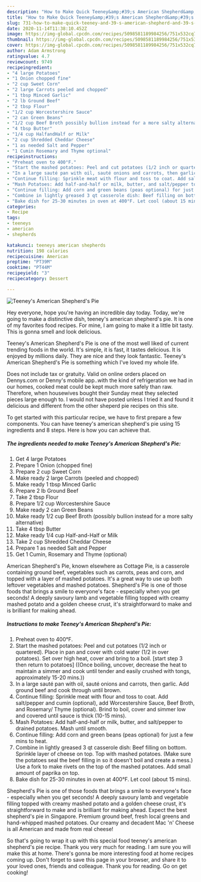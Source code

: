 ```yaml
---
description: "How to Make Quick Teeney&amp;#39;s American Shepherd&amp;#39;s Pie"
title: "How to Make Quick Teeney&amp;#39;s American Shepherd&amp;#39;s Pie"
slug: 731-how-to-make-quick-teeney-and-39-s-american-shepherd-and-39-s-pie
date: 2020-11-14T11:38:10.452Z
image: https://img-global.cpcdn.com/recipes/5098581189984256/751x532cq70/teeneys-american-shepherds-pie-recipe-main-photo.jpg
thumbnail: https://img-global.cpcdn.com/recipes/5098581189984256/751x532cq70/teeneys-american-shepherds-pie-recipe-main-photo.jpg
cover: https://img-global.cpcdn.com/recipes/5098581189984256/751x532cq70/teeneys-american-shepherds-pie-recipe-main-photo.jpg
author: Adam Armstrong
ratingvalue: 4.7
reviewcount: 9749
recipeingredient:
- "4 large Potatoes"
- "1 Onion chopped fine"
- "2 cup Sweet Corn"
- "2 large Carrots peeled and chopped"
- "1 tbsp Minced Garlic"
- "2 lb Ground Beef"
- "2 tbsp Flour"
- "1/2 cup Worcestershire Sauce"
- "2 can Green Beans"
- "1/2 cup Beef Broth possibly bullion instead for a more salty alternative"
- "4 tbsp Butter"
- "1/4 cup HalfandHalf or Milk"
- "2 cup Shredded Cheddar Cheese"
- "1 as needed Salt and Pepper"
- "1 Cumin Rosemary and Thyme optional"
recipeinstructions:
- "Preheat oven to 400°F."
- "Start the mashed potatoes: Peel and cut potatoes (1/2 inch or quartered). Place in pan and cover with cold water (1/2 in over potatoes). Set over high heat, cover and bring to a boil. [start step 3 then return to potatoes] ((Once boiling, uncover, decrease the heat to maintain a simmer and cook until tender and easily crushed with tongs, approximately 15-20 mins.))"
- "In a large sauté pan with oil, sauté onions and carrots, then garlic. Add ground beef and cook through until brown."
- "Continue filling: Sprinkle meat with flour and toss to coat. Add salt/pepper and cumin (optional), add Worcestershire Sauce, Beef Broth, and Rosemary/ Thyme (optional). Brind to boil, cover and simmer low and covered until sauce is thick (10-15 mins)."
- "Mash Potatoes: Add half-and-half or milk, butter, and salt/pepper to drained potatoes. Mash until smooth."
- "Continue filling: Add corn and green beans (peas optional) for just a few mins to heat."
- "Combine in lightly greased 3 qt casserole dish: Beef filling on bottom. Sprinkle layer of cheese on top. Top with mashed potatoes. (Make sure the potatoes seal the beef filling in so it doesn&#39;t boil and create a mess.) Use a fork to make rivets on the top of the mashed potatoes. Add small amount of paprika on top."
- "Bake dish for 25-30 minutes in oven at 400°F. Let cool (about 15 mins)."
categories:
- Recipe
tags:
- teeneys
- american
- shepherds

katakunci: teeneys american shepherds 
nutrition: 198 calories
recipecuisine: American
preptime: "PT39M"
cooktime: "PT44M"
recipeyield: "3"
recipecategory: Dessert

---
```



![Teeney&#39;s American Shepherd&#39;s Pie](https://img-global.cpcdn.com/recipes/5098581189984256/751x532cq70/teeneys-american-shepherds-pie-recipe-main-photo.jpg)

Hey everyone, hope you're having an incredible day today. Today, we're going to make a distinctive dish, teeney&#39;s american shepherd&#39;s pie. It is one of my favorites food recipes. For mine, I am going to make it a little bit tasty. This is gonna smell and look delicious.

Teeney&#39;s American Shepherd&#39;s Pie is one of the most well liked of current trending foods in the world. It's simple, it is fast, it tastes delicious. It is enjoyed by millions daily. They are nice and they look fantastic. Teeney&#39;s American Shepherd&#39;s Pie is something which I've loved my whole life.

Does not include tax or gratuity. Valid on online orders placed on Dennys.com or Denny&#39;s mobile app..with the kind of refrigeration we had in our homes, cooked meat could be kept much more safely than raw. Therefore, when housewives bought their Sunday meat they selected pieces large enough to. I would not have posted unless I tried it and found it delicious and different from the other sheperd pie recipes on this site.


To get started with this particular recipe, we have to first prepare a few components. You can have teeney&#39;s american shepherd&#39;s pie using 15 ingredients and 8 steps. Here is how you can achieve that.

<!--inarticleads1-->

##### The ingredients needed to make Teeney&#39;s American Shepherd&#39;s Pie:

1. Get 4 large Potatoes
1. Prepare 1 Onion (chopped fine)
1. Prepare 2 cup Sweet Corn
1. Make ready 2 large Carrots (peeled and chopped)
1. Make ready 1 tbsp Minced Garlic
1. Prepare 2 lb Ground Beef
1. Take 2 tbsp Flour
1. Prepare 1/2 cup Worcestershire Sauce
1. Make ready 2 can Green Beans
1. Make ready 1/2 cup Beef Broth (possibly bullion instead for a more salty alternative)
1. Take 4 tbsp Butter
1. Make ready 1/4 cup Half-and-Half or Milk
1. Take 2 cup Shredded Cheddar Cheese
1. Prepare 1 as needed Salt and Pepper
1. Get 1 Cumin, Rosemary and Thyme (optional)


American Shepherd&#39;s Pie, known elsewhere as Cottage Pie, is a casserole containing ground beef, vegetables such as carrots, peas and corn, and topped with a layer of mashed potatoes. It&#39;s a great way to use up both leftover vegetables and mashed potatoes. Shepherd&#39;s Pie is one of those foods that brings a smile to everyone&#39;s face - especially when you get seconds! A deeply savoury lamb and vegetable filling topped with creamy mashed potato and a golden cheese crust, it&#39;s straightforward to make and is brilliant for making ahead. 

<!--inarticleads2-->

##### Instructions to make Teeney&#39;s American Shepherd&#39;s Pie:

1. Preheat oven to 400°F.
1. Start the mashed potatoes: Peel and cut potatoes (1/2 inch or quartered). Place in pan and cover with cold water (1/2 in over potatoes). Set over high heat, cover and bring to a boil. [start step 3 then return to potatoes] ((Once boiling, uncover, decrease the heat to maintain a simmer and cook until tender and easily crushed with tongs, approximately 15-20 mins.))
1. In a large sauté pan with oil, sauté onions and carrots, then garlic. Add ground beef and cook through until brown.
1. Continue filling: Sprinkle meat with flour and toss to coat. Add salt/pepper and cumin (optional), add Worcestershire Sauce, Beef Broth, and Rosemary/ Thyme (optional). Brind to boil, cover and simmer low and covered until sauce is thick (10-15 mins).
1. Mash Potatoes: Add half-and-half or milk, butter, and salt/pepper to drained potatoes. Mash until smooth.
1. Continue filling: Add corn and green beans (peas optional) for just a few mins to heat.
1. Combine in lightly greased 3 qt casserole dish: Beef filling on bottom. Sprinkle layer of cheese on top. Top with mashed potatoes. (Make sure the potatoes seal the beef filling in so it doesn&#39;t boil and create a mess.) Use a fork to make rivets on the top of the mashed potatoes. Add small amount of paprika on top.
1. Bake dish for 25-30 minutes in oven at 400°F. Let cool (about 15 mins).


Shepherd&#39;s Pie is one of those foods that brings a smile to everyone&#39;s face - especially when you get seconds! A deeply savoury lamb and vegetable filling topped with creamy mashed potato and a golden cheese crust, it&#39;s straightforward to make and is brilliant for making ahead. Expect the best shepherd&#39;s pie in Singapore. Premium ground beef, fresh local greens and hand-whipped mashed potatoes. Our creamy and decadent Mac &#39;n&#39; Cheese is all American and made from real cheese! 

So that's going to wrap it up with this special food teeney&#39;s american shepherd&#39;s pie recipe. Thank you very much for reading. I am sure you will make this at home. There's gonna be more interesting food at home recipes coming up. Don't forget to save this page in your browser, and share it to your loved ones, friends and colleague. Thank you for reading. Go on get cooking!
